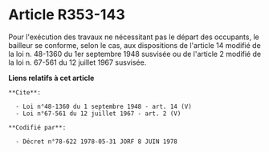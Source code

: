 # Article R353-143

Pour l'exécution des travaux ne nécessitant pas le départ des occupants, le bailleur se conforme, selon le cas, aux
dispositions de l'article 14 modifié de la loi n. 48-1360 du 1er septembre 1948 susvisée ou de l'article 2 modifié de la loi
n. 67-561 du 12 juillet 1967 susvisée.

**Liens relatifs à cet article**

	**Cite**:

	  - Loi n°48-1360 du 1 septembre 1948 - art. 14 (V)
	  - Loi n°67-561 du 12 juillet 1967 - art. 2 (V)

	**Codifié par**:

	  - Décret n°78-622 1978-05-31 JORF 8 JUIN 1978
